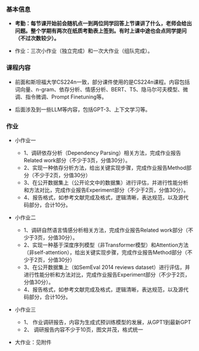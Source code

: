 ### 基本信息

- **考勤：每节课开始前会随机点一到两位同学回答上节课讲了什么，老师会给出问题。整个学期有两次在纸质考勤表上签到。有时上课中途也会点同学提问（不过次数较少）。**
  
- 作业：三次小作业（独立完成）和一次大作业（组队完成）。

### 课程内容

- 前面和斯坦福大学CS224n一致，部分课件使用的是CS224n课程。内容包括词向量、n-gram、依存分析、情感分析、BERT、T5、隐马尔可夫模型、微调、指令微调、Prompt Finetuning等。
  
- 后面涉及到一些LLM等内容，包括GPT-3、上下文学习等。

### 作业
- 小作业一
  - 1、调研依存分析（Dependency Parsing）相关方法，完成作业报告Related work部分（不少于3页，分值30分）。
  - 2、实现一种依存分析方法，给出关键实现步骤，完成作业报告Method部分（不少于2页，分值30分）
  - 3、在公开数据集上（公开论文中的数据集）进行评估，并进行性能分析和方法对比，完成作业报告Experiment部分（不少于2页，分值30分）。
  - 4、报告格式，如参考文献完成及格式，逻辑清晰，表达规范，以及源代码部分，合计10分。
  
- 小作业二
  - 1、调研自然语言情感分析相关方法，完成作业报告Related work部分（不少于3页，分值30分）。
  - 2、实现一种基于深度序列模型（非Transformer模型）和Attention方法（非self-attention），给出关键实现步骤，完成作业报告Method部分（不少于2页，分值30分）
  - 3、在公开数据集上（如SemEval 2014 reviews dataset）进行评估，并进行性能分析和方法对比，完成作业报告Experiment部分（不少于2页，分值30分）。
  - 4、报告格式，如参考文献完成及格式，逻辑清晰，表达规范，以及源代码部分，合计10分。


- 小作业三
  - 1、 作业调研报告，内容为生成式预训练模型的发展，从GPT1到最新GPT
  - 2、 调研报告内容不少于10页，图文并茂，格式统一


- 大作业：见附件
